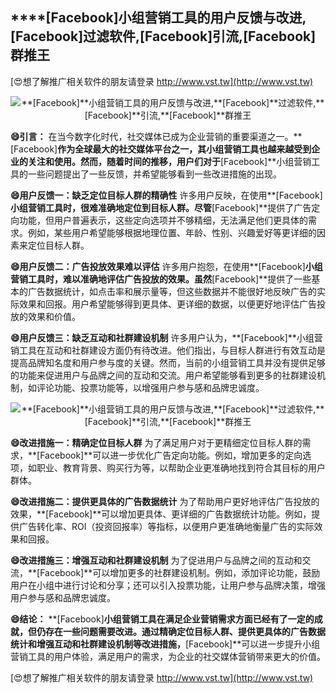 ## ****[Facebook]**小组营销工具的用户反馈与改进,**[Facebook]**过滤软件,**[Facebook]**引流,**[Facebook]**群推王**

[😍想了解推广相关软件的朋友请登录 http://www.vst.tw](http://www.vst.tw)

 <center><img src="https://vst.tw/MP4/tuiguang/png/7.png" alt="**[Facebook]**小组营销工具的用户反馈与改进,**[Facebook]**过滤软件,**[Facebook]**引流,**[Facebook]**群推王"></center>

**😄引言：**
在当今数字化时代，社交媒体已成为企业营销的重要渠道之一。**[Facebook]**作为全球最大的社交媒体平台之一，其小组营销工具也越来越受到企业的关注和使用。然而，随着时间的推移，用户们对于**[Facebook]**小组营销工具的一些问题提出了一些反馈，并希望能够看到一些改进措施的出现。

**😄用户反馈一：缺乏定位目标人群的精确性**
许多用户反映，在使用**[Facebook]**小组营销工具时，很难准确地定位到目标人群。尽管**[Facebook]**提供了广告定向功能，但用户普遍表示，这些定向选项并不够精细，无法满足他们更具体的需求。例如，某些用户希望能够根据地理位置、年龄、性别、兴趣爱好等更详细的因素来定位目标人群。

**😄用户反馈二：广告投放效果难以评估**
许多用户抱怨，在使用**[Facebook]**小组营销工具时，难以准确地评估广告投放的效果。虽然**[Facebook]**提供了一些基本的广告数据统计，如点击率和展示量等，但这些数据并不能很好地反映广告的实际效果和回报。用户希望能够得到更具体、更详细的数据，以便更好地评估广告投放的效果和价值。

**😄用户反馈三：缺乏互动和社群建设机制**
许多用户认为，**[Facebook]**小组营销工具在互动和社群建设方面仍有待改进。他们指出，与目标人群进行有效互动是提高品牌知名度和用户参与度的关键。然而，当前的小组营销工具并没有提供足够的功能来促进用户与品牌之间的互动和交流。用户希望能够看到更多的社群建设机制，如评论功能、投票功能等，以增强用户参与感和品牌忠诚度。

 <center><img src="https://vst.tw/MP4/tuiguang/png/2.png" alt="**[Facebook]**小组营销工具的用户反馈与改进,**[Facebook]**过滤软件,**[Facebook]**引流,**[Facebook]**群推王"></center>

**😄改进措施一：精确定位目标人群**
为了满足用户对于更精细定位目标人群的需求，**[Facebook]**可以进一步优化广告定向功能。例如，增加更多的定向选项，如职业、教育背景、购买行为等，以帮助企业更准确地找到符合其目标的用户群体。

**😄改进措施二：提供更具体的广告数据统计**
为了帮助用户更好地评估广告投放的效果，**[Facebook]**可以增加更具体、更详细的广告数据统计功能。例如，提供广告转化率、ROI（投资回报率）等指标，以便用户更准确地衡量广告的实际效果和回报。

**😄改进措施三：增强互动和社群建设机制**
为了促进用户与品牌之间的互动和交流，**[Facebook]**可以增加更多的社群建设机制。例如，添加评论功能，鼓励用户在小组中进行讨论和分享；还可以引入投票功能，让用户参与品牌决策，增强用户参与感和品牌忠诚度。

**😄结论：**
**[Facebook]**小组营销工具在满足企业营销需求方面已经有了一定的成就，但仍存在一些问题需要改进。通过精确定位目标人群、提供更具体的广告数据统计和增强互动和社群建设机制等改进措施，**[Facebook]**可以进一步提升小组营销工具的用户体验，满足用户的需求，为企业的社交媒体营销带来更大的价值。

[😍想了解推广相关软件的朋友请登录 http://www.vst.tw](http://www.vst.tw)



